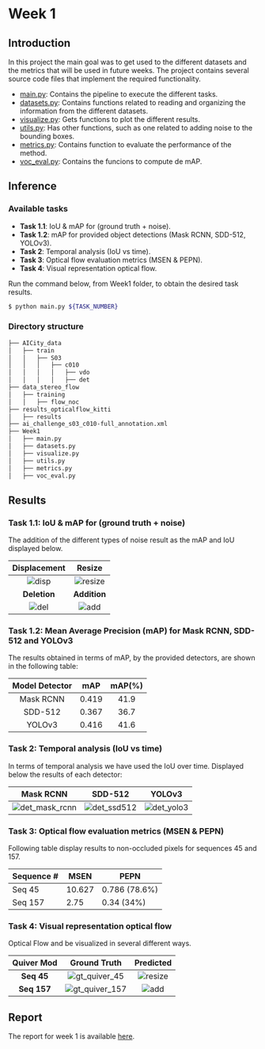 # Week 1

## Introduction
In this project the main goal was to get used to the different datasets and the metrics that will be used in future weeks. The project contains several source code files that implement the required functionality.

* [main.py](https://github.com/mcv-m6-video/mcv-m6-2021-team3/blob/main/Week1/main.py): Contains the pipeline to execute the different tasks.
* [datasets.py](https://github.com/mcv-m6-video/mcv-m6-2021-team3/blob/main/Week1/datasets.py): Contains functions related to reading and organizing the information from the different datasets.
* [visualize.py](https://github.com/mcv-m6-video/mcv-m6-2021-team3/blob/main/Week1/visualize.py): Gets functions to plot the different results. 
* [utils.py](https://github.com/mcv-m6-video/mcv-m6-2021-team3/blob/main/Week1/utils.py): Has other functions, such as one related to adding noise to the bounding boxes. 
* [metrics.py](https://github.com/mcv-m6-video/mcv-m6-2021-team3/blob/main/Week1/metrics.py): Contains function to evaluate the performance of the method.
* [voc_eval.py](https://github.com/mcv-m6-video/mcv-m6-2021-team3/blob/main/Week1/voc_eval.py): Contains the funcions to compute de mAP.


## Inference
### Available tasks
* **Task 1.1**: IoU & mAP for (ground truth + noise).
* **Task 1.2**: mAP for provided object detections (Mask RCNN, SDD-512, YOLOv3).
* **Task 2**: Temporal analysis (IoU vs time).
* **Task 3**: Optical flow evaluation metrics (MSEN & PEPN).
* **Task 4**: Visual representation optical flow.

Run the command below, from Week1 folder, to obtain the desired task results.

```bash
$ python main.py ${TASK_NUMBER}
```

### Directory structure

```bash
├── AICity_data
│   ├── train
│   │   ├── S03
│   │   │   ├── c010
│   │   │   │   ├── vdo
│   │   │   │   ├── det
├── data_stereo_flow
│   ├── training
│   │   ├── flow_noc
├── results_opticalflow_kitti
│   ├── results
├── ai_challenge_s03_c010-full_annotation.xml
├── Week1
│   ├── main.py
│   ├── datasets.py
│   ├── visualize.py
│   ├── utils.py
│   ├── metrics.py
│   ├── voc_eval.py
```

## Results
### Task 1.1: IoU & mAP for (ground truth + noise)

The addition of the different types of noise result as the mAP and IoU displayed below.

| <center>**Displacement**</center> | <center>**Resize**</center> |
| :---: | :---: |
| ![disp](https://github.com/mcv-m6-video/mcv-m6-2021-team3/blob/main/Week1/noise/displacement.png) | ![resize](https://github.com/mcv-m6-video/mcv-m6-2021-team3/blob/main/Week1/noise/noise.png) |
| <center>**Deletion**</center> | <center>**Addition**</center> |
| ![del](https://github.com/mcv-m6-video/mcv-m6-2021-team3/blob/main/Week1/noise/delete.png) | ![add](https://github.com/mcv-m6-video/mcv-m6-2021-team3/blob/main/Week1/noise/generate.png) |




### Task 1.2: Mean Average Precision (mAP) for Mask RCNN, SDD-512 and YOLOv3

The results obtained in terms of mAP, by the provided detectors, are shown in the following table:

| <center>**Model Detector**</center> | <center>**mAP**</center> | <center>**mAP(%)**</center> |
| :---: | :---: | :---: |
| Mask RCNN | <center>0.419</center> | <center>41.9</center> |
| SDD-512 | <center>0.367</center> | <center>36.7</center> |
| YOLOv3 | <center>0.416</center> | <center>41.6</center> |

### Task 2: Temporal analysis (IoU vs time)

In terms of temporal analysis we have used the IoU over time. Displayed below the results of each detector:

| <center>**Mask RCNN**</center> | <center>**SDD-512**</center> | <center>**YOLOv3**</center> |
| :---: | :---: | :---: |
| ![det_mask_rcnn](https://github.com/mcv-m6-video/mcv-m6-2021-team3/blob/main/Week1/task2/det_mask_rcnn.gif) | ![det_ssd512](https://github.com/mcv-m6-video/mcv-m6-2021-team3/blob/main/Week1/task2/det_ssd512.gif) | ![det_yolo3](https://github.com/mcv-m6-video/mcv-m6-2021-team3/blob/main/Week1/task2/det_yolo3.gif) |

### Task 3: Optical flow evaluation metrics (MSEN & PEPN)

Following table display results to non-occluded pixels for sequences 45 and 157.

<!DOCTYPE html>
<table>
<thead>
  <tr>
    <th>Sequence #</th>
    <th>MSEN</th>
    <th>PEPN</th>
  </tr>
</thead>
<tbody>
  <tr>
    <td>Seq 45</td>
    <td>10.627</td>
    <td>0.786 (78.6%)</td>
  </tr>
  <tr>
    <td>Seq 157</td>
    <td>2.75</td>
    <td>0.34 (34%)</td>
  </tr>
</tbody>
</table>
</html>

### Task 4: Visual representation optical flow

Optical Flow and be visualized in several different ways.

|Quiver Mod| <center>**Ground Truth**</center> | <center>**Predicted**</center> |
| :---: | :---: | :---: |
| **Seq 45** | ![gt_quiver_45](https://github.com/mcv-m6-video/mcv-m6-2021-team3/blob/main/Week1/task4/flow_gt_000045_10_quiver.png) | ![resize](https://github.com/mcv-m6-video/mcv-m6-2021-team3/blob/main/Week1/task4/flow_det_000045_10_quiver.png) |
| **Seq 157** | ![gt_quiver_157](https://github.com/mcv-m6-video/mcv-m6-2021-team3/blob/main/Week1/task4/flow_gt_000157_10_quiver.png) | ![add](https://github.com/mcv-m6-video/mcv-m6-2021-team3/blob/main/Week1/task4/flow_det_000157_10_quiver.png) |



## Report
The report for week 1 is available [here](https://docs.google.com/presentation/d/1fW_KEDz9zGoJzBtoJuXenhzcsG9WRU2GkyU0DSTTnB4/edit?usp=sharing).
